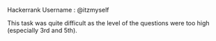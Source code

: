Hackerrank Username : @itzmyself

This task was quite difficult as the level of the questions were too high (especially 3rd and 5th).  
